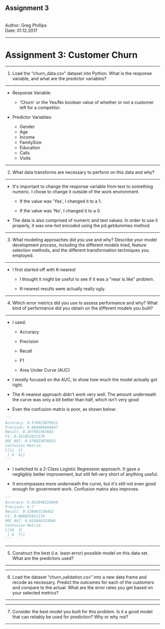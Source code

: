 <h2><b>Assignment 3</b></h2>
<br>
Author: Greg Phillips</br>   
Date:   01.12.2017
<hr>

Assignment 3: Customer Churn
==============================================

<hr>

1) Load the “churn_data.csv” dataset into Python. What is the response variable, and what are the predictor variables?
-----------------------------------------------------------------------------------------------------------

+ Response Variable: 
	
	+ 'Churn' or the Yes/No boolean value of whether or not a customer left for a competitor. 

+ Predictor Variables:

	+ Gender
	+ Age
	+ Income
	+ FamilySize
	+ Education
	+ Calls
	+ Visits

<hr>

2) What data transforms are necessary to perform on this data and why?
----------------------------------------------------------------------

+ It's important to change the response variable from text to something numeric. I chose to change it outside of the work environment. 

	+ If the value was 'Yes', I changed it to a 1. 

	+ If the value was 'No', I changed it to a 0.

+ The data is also comprised of numeric and text values. In order to use it properly, it was one-hot encoded using the pd.getdummies method. 

<hr>

3) What modeling approaches did you use and why? Describe your model development process, including the different models tried, feature selection methods, and the different transformation techniques you employed. 
--------------------------------------------------------------------------------------------------------

+ I first started off with K-nearest

	+ I thought it might be useful to see if it was a "near is like" problem. 

	+ K-nearest results were actually really ugly.

<hr> 

4) Which error metrics did you use to assess performance and why? What kind of performance did you obtain
on the different models you built?
--------------------------------------------------------------------------------------------------------

+ I used:

	+ Accuracy

	+ Precision

	+ Recall

	+ F1

	+ Area Under Curve (AUC)

+ I mostly focused on the AUC, to show how much the model actually got right. 

+ The K-nearest approach didn't work very well. The amount underneath the curve was only a bit better than half, which isn't very good

+ Even the confusion matrix is poor, as shown below:


```python
'''
Accuracy: 0.576923076923
Precison: 0.666666666667
Recall: 0.307692307692
F1: 0.421052631579
ROC AUC: 0.576923076923
Confusion Matrix:
[[11  2]
 [ 9  4]]
'''
```


+ I switched to a 2-Class Logistic Regression approach. It gave a negligibly better improvement, but still fell very short of anything useful. 

+ It encompasses more underneath the curve, but it's still not even good enough for government work. Confusion matrix also improves. 

```python
'''
Accuracy: 0.653846153846
Precison: 0.7
Recall: 0.538461538462
F1: 0.608695652174
ROC AUC: 0.653846153846
Confusion Matrix:
[[10  3]
 [ 6  7]]
'''
```

<hr>

5) Construct the best (i.e. least-error) possible model on this data set. What are the predictors used?
-------------------------------------------------------------------------------------------------------

<hr>

6) Load the dataset “churn_validation.csv” into a new data frame and recode as necessary. Predict the
outcomes for each of the customers and compare to the actual. What are the error rates you get based on
your selected metrics?
-------------------------------------------------------------------------------------------------------

<hr>

7) Consider the best model you built for this problem. Is it a good model that can reliably be used for
prediction? Why or why not?
-------------------------------------------------------------------------------------------------------